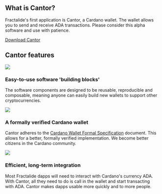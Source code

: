 <div class="cardano_wallet">
    <div class="row">
        <div class="col-lg-offset-3 col-lg-6 col-sm-offset-2 col-sm-8 col-xs-12 text-center">
            <h2 class="sub_heading_blue">What is Cantor?</h2>
            <p>
                Fractalide's first application is Cantor, a Cardano wallet. The wallet allows you to send and receive ADA transactions. Please consider this alpha software and use with patience.
            </p>
            <a class="btn btn-lg btn-default" href="#download_center">Download Cantor</a>
        </div>
    </div>
    <div class="row cantor_features">
        <div class="col-md-12 text-center">
            <h2 class="sub_heading_blue">Cantor features</h2>
        </div>
        <div class="col-lg-4 col-xs-12 text-center cantor_feature">
            <img src="/img/roadmap-min/fractal-min.png" />
            <h3>Easy-to-use software 'building blocks'</h3>
            <p>
                The software components are designed to be reusable, reproducible and composable, meaning anyone can easily build new wallets to support other cryptocurrencies. 
            </p>
        </div>
        <div class="col-lg-4 col-xs-12 text-center cantor_feature">
            <img src="/img/roadmap-min/fractal-min.png" />
            <h3>A formally verified Cardano wallet</h3>
            <p>
                Cantor adheres to the <a href="https://cardanodocs.com/technical/formal-specification-for-a-cardano-wallet/">Cardano Wallet Formal Specification</a> document. This allows for a better, formally verified implementation. We become better citizens in the Cardano community.
            </p>
        </div>
        <div class="col-lg-4 col-xs-12 text-center cantor_feature">
            <img src="/img/roadmap-min/fractal-min.png" />
            <h3>Efficient, long-term integration</h3>
            <p>
                Most Fractalide dapps will need to interact with Cardano's currency ADA. With Cantor, all they need to do is call in the wallet and start transacting with ADA. Cantor makes dapps usable more quickly and to more people.
            </p>
        </div>
    </div>
</div>
